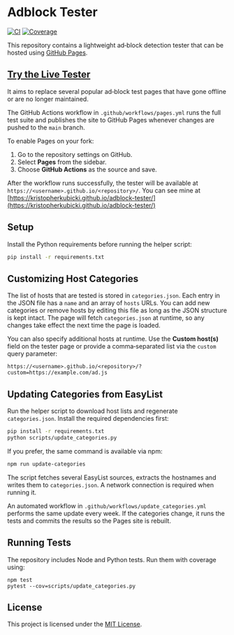 # Adblock Tester

[![CI](https://github.com/kristopherkubicki/adblock-tester/actions/workflows/pages.yml/badge.svg)](https://github.com/kristopherkubicki/adblock-tester/actions/workflows/pages.yml)
[![Coverage](https://codecov.io/gh/kristopherkubicki/adblock-tester/graph/badge.svg?token=5BO90KN4RC)](https://codecov.io/gh/kristopherkubicki/adblock-tester)

This repository contains a lightweight ad‑block detection tester that can be hosted using [GitHub Pages](https://pages.github.com/).


## [Try the Live Tester](https://kristopherkubicki.github.io/adblock-tester/)

It aims to replace several popular ad‑block test pages that have gone offline or are no longer maintained.

The GitHub Actions workflow in `.github/workflows/pages.yml` runs the full test suite and publishes the site to GitHub Pages whenever changes are pushed to the `main` branch.

To enable Pages on your fork:

1. Go to the repository settings on GitHub.
2. Select **Pages** from the sidebar.
3. Choose **GitHub Actions** as the source and save.

After the workflow runs successfully, the tester will be available at `https://<username>.github.io/<repository>/`. You can see mine at [https://kristopherkubicki.github.io/adblock-tester/](https://kristopherkubicki.github.io/adblock-tester/)

## Setup

Install the Python requirements before running the helper script:

```bash
pip install -r requirements.txt
```

## Customizing Host Categories

The list of hosts that are tested is stored in `categories.json`. Each entry in
the JSON file has a `name` and an array of `hosts` URLs. You can add new
categories or remove hosts by editing this file as long as the JSON structure is
kept intact. The page will fetch `categories.json` at runtime, so any changes
take effect the next time the page is loaded.

You can also specify additional hosts at runtime. Use the **Custom host(s)**
field on the tester page or provide a comma‑separated list via the `custom`
query parameter:

```
https://<username>.github.io/<repository>/?custom=https://example.com/ad.js
```


## Updating Categories from EasyList

Run the helper script to download host lists and regenerate `categories.json`.
Install the required dependencies first:

```bash
pip install -r requirements.txt
python scripts/update_categories.py
```

If you prefer, the same command is available via npm:

```bash
npm run update-categories
```

The script fetches several EasyList sources, extracts the hostnames and writes
them to `categories.json`. A network connection is required when running it.

An automated workflow in `.github/workflows/update_categories.yml` performs the
same update every week. If the categories change, it runs the tests and commits
the results so the Pages site is rebuilt.


## Running Tests

The repository includes Node and Python tests. Run them with coverage using:

```
npm test
pytest --cov=scripts/update_categories.py
```

## License

This project is licensed under the [MIT License](LICENSE).
